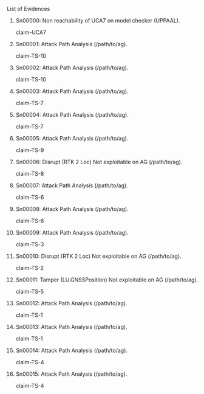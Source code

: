 
List of Evidences

 1. Sn00000: Non reachability of UCA7 on model checker (UPPAAL).

    claim-UCA7

 2. Sn00001: Attack Path Analysis (/path/to/ag). 

    claim-TS-10

 3. Sn00002: Attack Path Analysis (/path/to/ag). 

    claim-TS-10

 4. Sn00003: Attack Path Analysis (/path/to/ag). 

    claim-TS-7

 5. Sn00004: Attack Path Analysis (/path/to/ag). 

    claim-TS-7

 6. Sn00005: Attack Path Analysis (/path/to/ag). 

    claim-TS-9

 7. Sn00006: Disrupt (RTK 2 Loc) Not exploitable on AG 
             (/path/to/ag). 

    claim-TS-8

 8. Sn00007: Attack Path Analysis (/path/to/ag). 

    claim-TS-6

 9. Sn00008: Attack Path Analysis (/path/to/ag). 

    claim-TS-6

10. Sn00009: Attack Path Analysis (/path/to/ag). 

    claim-TS-3

11. Sn00010: Disrupt (RTK 2 Loc) Not exploitable on AG 
             (/path/to/ag). 

    claim-TS-2

12. Sn00011: Tamper (LU.GNSSPosition) Not exploitable on AG 
             (/path/to/ag). 

    claim-TS-5

13. Sn00012: Attack Path Analysis (/path/to/ag). 

    claim-TS-1

14. Sn00013: Attack Path Analysis (/path/to/ag). 

    claim-TS-1

15. Sn00014: Attack Path Analysis (/path/to/ag). 

    claim-TS-4

16. Sn00015: Attack Path Analysis (/path/to/ag). 

    claim-TS-4

